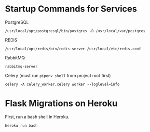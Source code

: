 # Startup Commands for Services
PostgreSQL
```
/usr/local/opt/postgresql/bin/postgres -D /usr/local/var/postgres
```
REDIS
```
/usr/local/opt/redis/bin/redis-server /usr/local/etc/redis.conf
```
RabbitMQ
```
rabbitmq-server
```
Celery (must run ```pipenv shell``` from project root first)
```
celery -A celery_worker.celery worker --loglevel=info
```

# Flask Migrations on Heroku
First, run a bash shell in Heroku.
```
heroku run bash
```

